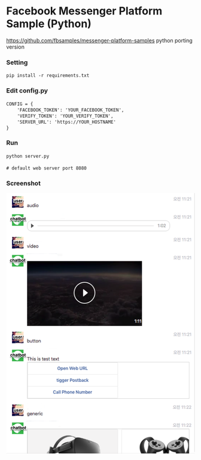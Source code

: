 # Facebook Messenger Platform Sample (Python)
https://github.com/fbsamples/messenger-platform-samples python porting version

### Setting
```
pip install -r requirements.txt
```

### Edit config.py
```
CONFIG = {
    'FACEBOOK_TOKEN': 'YOUR_FACEBOOK_TOKEN',
    'VERIFY_TOKEN': 'YOUR_VERIFY_TOKEN',
    'SERVER_URL': 'https://YOUR_HOSTNAME'
}
```

### Run
```
python server.py

# default web server port 8080
```

### Screenshot
![](./assets/image.png)
